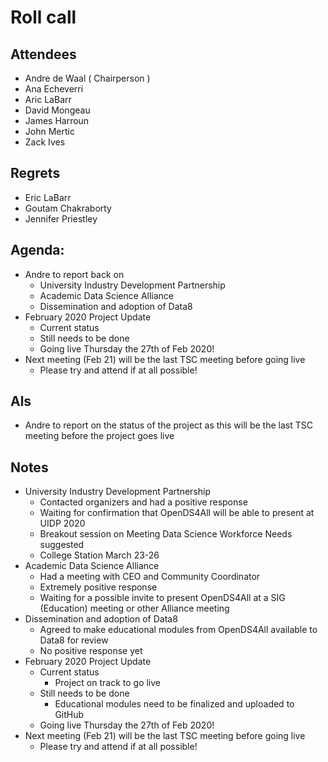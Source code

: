 # Roll call
## Attendees

- Andre de Waal ( Chairperson )
- Ana Echeverri
- Aric LaBarr
- David Mongeau
- James Harroun
- John Mertic
- Zack Ives

## Regrets

- Eric LaBarr
- Goutam Chakraborty
- Jennifer Priestley

## Agenda:

- Andre to report back on
  - University Industry Development Partnership
  - Academic Data Science Alliance
  - Dissemination and adoption of Data8 
- February 2020 Project Update
  - Current status
  - Still needs to be done
  - Going live Thursday the 27th of Feb 2020!
- Next meeting (Feb 21) will be the last TSC meeting before going live
  - Please try and attend if at all possible!

## Als

- Andre to report on the status of the project as this will be the last TSC meeting before the project goes live 

## Notes

- University Industry Development Partnership
  - Contacted organizers and had a positive response
  - Waiting for confirmation that OpenDS4All will be able to present at UIDP 2020
  - Breakout session on Meeting Data Science Workforce Needs suggested
  - College Station March 23-26
- Academic Data Science Alliance
  - Had a meeting with CEO and Community Coordinator
  - Extremely positive response
  - Waiting for a possible invite to present OpenDS4All at a SIG (Education) meeting or other Alliance meeting 
- Dissemination and adoption of Data8
  - Agreed to make educational modules from OpenDS4All available to Data8 for review
  - No positive response yet
- February 2020 Project Update
  - Current status
    - Project on track to go live
  - Still needs to be done
    - Educational modules need to be finalized and uploaded to GitHub
  - Going live Thursday the 27th of Feb 2020!
- Next meeting (Feb 21) will be the last TSC meeting before going live
  - Please try and attend if at all possible!
